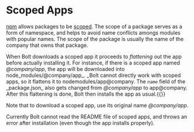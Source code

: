 # Scoped Apps

[npm](https://npmjs.org) allows packages to be [scoped](https://docs.npmjs.com/misc/scope). The scope of a package serves as a form of namespace, and helps to avoid name conflicts amongs modules with popular names. The scope of the package is usually the name of the company that owns that package.

When Bolt downloads a scoped app it proceeds to _flattening_ out the app before actually installing it. For instance, if there is a scoped app named _@company/app_, the app will be downloaded into node\_modules/@company/app_. \_Bolt cannot directly work with scoped apps, so it flattens it to nodemodules/app@company. The _`name`_ field of the \_package.json_ also gets changed from _@company/app_ to app@company. After this flattening is done, Bolt then installs the app as usual.{{}}

Note that to download a scoped app, use its original name _@company/app_.

Currently Bolt cannot read the README file of scoped apps, and throws an error after installation \(even though the app installs properly\).

